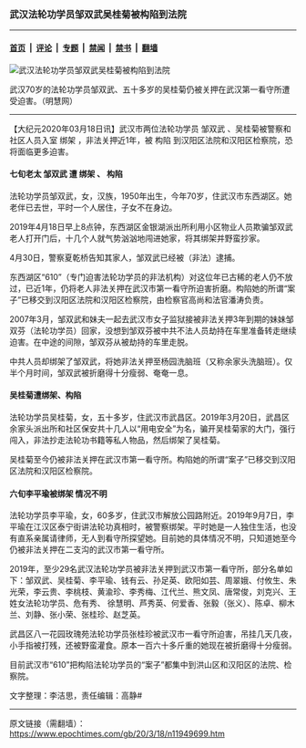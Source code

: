 ### 武汉法轮功学员邹双武吴桂菊被构陷到法院

---

#### [首页](../../../..?n11949699) &nbsp;|&nbsp; [评论](../../../../../epoch-comment?n11949699) &nbsp;|&nbsp; [专题](../../../../../epoch-special?n11949699) &nbsp;|&nbsp; [禁闻](../../../../../epoch-news?n11949699) &nbsp;|&nbsp; [禁书](../../../../../books?n11949699) &nbsp;|&nbsp; [翻墙](https://github.com/gfw-breaker/nogfw/blob/master/README.md?n11949699)


<div><img alt="武汉法轮功学员邹双武吴桂菊被构陷到法院" class="attachment-djy_600_400 size-djy_600_400 wp-post-image" src="https://i.epochtimes.com/assets/uploads/2020/03/2020-03-15_120715-800x450-600x400.jpg"/>
<div class="caption">
 <p>
  武汉70岁的法轮功学员邹双武、五十多岁的吴桂菊仍被关押在武汉第一看守所遭受迫害。（明慧网）
 </p>
</div></div><hr/><div class="post_content" id="artbody" itemprop="articleBody">
 <!-- article content begin -->
 <p>
  【大纪元2020年03月18日讯】武汉市两位法轮功学员
  <ok href="https://www.epochtimes.com/gb/tag/%E9%82%B9%E5%8F%8C%E6%AD%A6.html">
   邹双武
  </ok>
  、吴桂菊被警察和社区人员入室
  <ok href="https://www.epochtimes.com/gb/tag/%E7%BB%91%E6%9E%B6.html">
   绑架
  </ok>
  ，非法关押近1年，被
  <ok href="https://www.epochtimes.com/gb/tag/%E6%9E%84%E9%99%B7.html">
   构陷
  </ok>
  到汉阳区法院和汉阳区检察院，恐将面临更多迫害。
 </p>
 <h4>
  <b>
   七旬老太
   <ok href="https://www.epochtimes.com/gb/tag/%E9%82%B9%E5%8F%8C%E6%AD%A6.html">
    邹双武
   </ok>
   遭
   <ok href="https://www.epochtimes.com/gb/tag/%E7%BB%91%E6%9E%B6.html">
    绑架
   </ok>
   、
   <ok href="https://www.epochtimes.com/gb/tag/%E6%9E%84%E9%99%B7.html">
    构陷
   </ok>
  </b>
 </h4>
 <p>
  法轮功学员邹双武，女，汉族，1950年出生，今年70岁，住武汉市东西湖区。她老伴已去世，平时一个人居住，子女不在身边。
 </p>
 <p>
  2019年4月18日早上8点钟，东西湖区金银湖派出所利用小区物业人员欺骗邹双武老人打开门后，十几个人就气势汹汹地闯进她家，将其绑架并野蛮抄家。
 </p>
 <p>
  4月30日，警察夏乾桥告知其家人，邹双武已经被（非法）逮捕。
 </p>
 <p>
  东西湖区“610”（专门迫害法轮功学员的非法机构）对这位年已古稀的老人仍不放过，已近1年，仍将老人非法关押在武汉市第一看守所迫害折磨。构陷她的所谓“案子”已移交到汉阳区法院和汉阳区检察院，由检察官高尚和法官潘涛负责。
 </p>
 <p>
  2007年3月，邹双武和妹夫一起去武汉市女子监狱接被非法关押3年到期的妹妹邹双芬（法轮功学员）回家，没想到邹双芬被中共不法人员劫持在车里准备转走继续迫害。在中途的间隙，邹双芬从被劫持的车里走脱。
 </p>
 <p>
  中共人员却绑架了邹双武，将她非法关押至杨园洗脑班（又称余家头洗脑班）。仅半个月时间，邹双武被折磨得十分瘦弱、奄奄一息。
 </p>
 <h4>
  <b>
   吴桂菊遭绑架、构陷
  </b>
 </h4>
 <p>
  法轮功学员吴桂菊，女，五十多岁，住武汉市武昌区。2019年3月20日，武昌区余家头派出所和社区保安共十几人以“用电安全”为名，骗开吴桂菊家的大门，强行闯入，非法抄走法轮功书籍等私人物品，然后绑架了吴桂菊。
 </p>
 <p>
  吴桂菊至今仍被非法关押在武汉市第一看守所。构陷她的所谓“案子”已移交到汉阳区法院和汉阳区检察院。
 </p>
 <h4>
  <b>
   六旬李平瑜被绑架 情况不明
  </b>
 </h4>
 <p>
  法轮功学员李平瑜，女，60多岁，住武汉市解放公园路附近。2019年9月7日，李平瑜在江汉区泰宁街讲法轮功真相时，被警察绑架。平时她是一人独住生活，也没有直系亲属请律师，无人到看守所探望她。目前她的具体情况不明，只知道她至今仍被非法关押在二支沟的武汉市第一看守所。
 </p>
 <p>
  2019年，至少29名武汉法轮功学员被非法关押到武汉市第一看守所，部分名单如下：邹双武、吴桂菊、李平瑜、钱有云、孙足英、欧阳如芸、周翠娥、付攸生、朱光荣，李云贵、李桃枝、黄渝珍、李秀梅、江代兰、熊文凤、唐常俊，刘克兴、王姓女法轮功学员、危有秀、 徐慧明、芦秀英、何爱香、张毅（张义）、陈卓、柳木兰、刘静、张小荣、张桂珍、赵芝英。
 </p>
 <p>
  武昌区八一花园玫瑰苑法轮功学员张桂珍被武汉市一看守所迫害，吊挂几天几夜，小手指被打残，还被野蛮灌食。原本一百六十多斤重的她现在被折磨得十分瘦弱。
 </p>
 <p>
  目前武汉市“610”把构陷法轮功学员的“案子”都集中到洪山区和汉阳区的法院、检察院。
 </p>
 <p>
  文字整理：李洁思，责任编辑：高静#
 </p>
 <!-- article content end -->
 <div id="below_article_ad">
 </div>
</div>


---

原文链接（需翻墙）：https://www.epochtimes.com/gb/20/3/18/n11949699.htm
